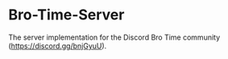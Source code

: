 # Bro-Time-Server
The server implementation for the Discord Bro Time community (https://discord.gg/bnjGyuU).
